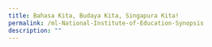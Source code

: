 ```yaml
---
title: Bahasa Kita, Budaya Kita, Singapura Kita!
permalink: /ml-National-Institute-of-Education-Synopsis
description: ""
---
```

